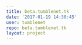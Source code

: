 ```yaml
---
title: beta.tumblenet.tk
date: '2017-01-19 14:30:45'
user: tumblenet
repo: beta.tumblenet.tk
layout: project
---
```


